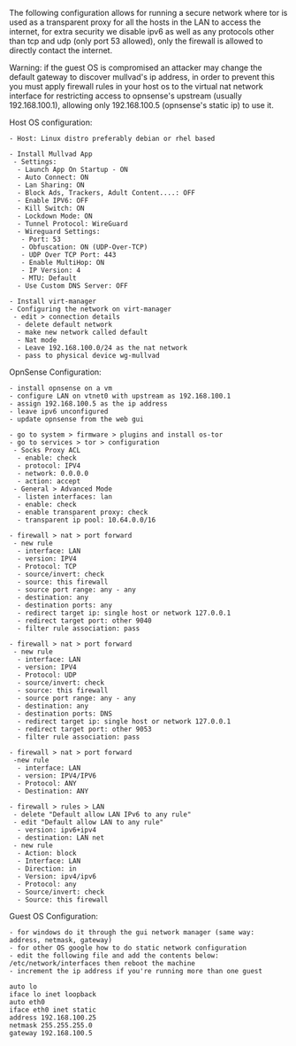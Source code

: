  The following configuration allows for running a secure network where tor is used as a transparent proxy for all the hosts in the LAN to access the internet, for extra security we disable ipv6 as well as any protocols other than tcp and udp (only port 53 allowed), only the firewall is allowed to directly contact the internet. 

 Warning: if the guest OS is compromised an attacker may change the default gateway to discover mullvad's ip address, in order to prevent this you must apply firewall rules in your host os to the virtual nat network interface for restricting access to opnsense's upstream (usually 192.168.100.1), allowing only 192.168.100.5 (opnsense's static ip) to use it.

Host OS configuration:
```
- Host: Linux distro preferably debian or rhel based

- Install Mullvad App
 - Settings:
  - Launch App On Startup - ON
  - Auto Connect: ON
  - Lan Sharing: ON
  - Block Ads, Trackers, Adult Content....: OFF
  - Enable IPV6: OFF
  - Kill Switch: ON
  - Lockdown Mode: ON
  - Tunnel Protocol: WireGuard
  - Wireguard Settings: 
   - Port: 53
   - Obfuscation: ON (UDP-Over-TCP)
   - UDP Over TCP Port: 443
   - Enable MultiHop: ON
   - IP Version: 4
   - MTU: Default
  - Use Custom DNS Server: OFF

- Install virt-manager
- Configuring the network on virt-manager
 - edit > connection details 
  - delete default network
  - make new network called default
  - Nat mode
  - Leave 192.168.100.0/24 as the nat network
  - pass to physical device wg-mullvad 
```

OpnSense Configuration:
```
- install opnsense on a vm
- configure LAN on vtnet0 with upstream as 192.168.100.1
- assign 192.168.100.5 as the ip address
- leave ipv6 unconfigured
- update opnsense from the web gui
 
- go to system > firmware > plugins and install os-tor
- go to services > tor > configuration
 - Socks Proxy ACL 
  - enable: check 
  - protocol: IPV4
  - network: 0.0.0.0
  - action: accept
 - General > Advanced Mode 
  - listen interfaces: lan
  - enable: check
  - enable transparent proxy: check
  - transparent ip pool: 10.64.0.0/16

- firewall > nat > port forward 
 - new rule 
  - interface: LAN
  - version: IPV4
  - Protocol: TCP
  - source/invert: check
  - source: this firewall
  - source port range: any - any
  - destination: any
  - destination ports: any
  - redirect target ip: single host or network 127.0.0.1
  - redirect target port: other 9040
  - filter rule association: pass

- firewall > nat > port forward
 - new rule 
  - interface: LAN
  - version: IPV4
  - Protocol: UDP
  - source/invert: check
  - source: this firewall
  - source port range: any - any
  - destination: any
  - destination ports: DNS
  - redirect target ip: single host or network 127.0.0.1
  - redirect target port: other 9053
  - filter rule association: pass

- firewall > nat > port forward
 -new rule
  - interface: LAN
  - version: IPV4/IPV6
  - Protocol: ANY
  - Destination: ANY

- firewall > rules > LAN
 - delete "Default allow LAN IPv6 to any rule"
 - edit "Default allow LAN to any rule"
  - version: ipv6+ipv4
  - destination: LAN net
 - new rule
  - Action: block
  - Interface: LAN
  - Direction: in
  - Version: ipv4/ipv6
  - Protocol: any
  - Source/invert: check
  - Source: this firewall
```

Guest OS Configuration:
```
- for windows do it through the gui network manager (same way: address, netmask, gateway)
- for other OS google how to do static network configuration
- edit the following file and add the contents below: /etc/network/interfaces then reboot the machine 
- increment the ip address if you're running more than one guest

auto lo
iface lo inet loopback
auto eth0
iface eth0 inet static
address 192.168.100.25
netmask 255.255.255.0
gateway 192.168.100.5
```
